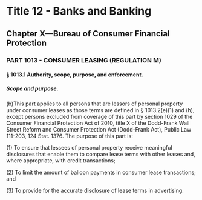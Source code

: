 
# Title 12 - Banks and Banking
## Chapter X—Bureau of Consumer Financial Protection
### PART 1013 - CONSUMER LEASING (REGULATION M)
#### § 1013.1 Authority, scope, purpose, and enforcement.
##### Scope and purpose.

(b)This part applies to all persons that are lessors of personal property under consumer leases as those terms are defined in § 1013.2(e)(1) and (h), except persons excluded from coverage of this part by section 1029 of the Consumer Financial Protection Act of 2010, title X of the Dodd-Frank Wall Street Reform and Consumer Protection Act (Dodd-Frank Act), Public Law 111-203, 124 Stat. 1376. The purpose of this part is:

(1) To ensure that lessees of personal property receive meaningful disclosures that enable them to compare lease terms with other leases and, where appropriate, with credit transactions;

(2) To limit the amount of balloon payments in consumer lease transactions; and

(3) To provide for the accurate disclosure of lease terms in advertising.
